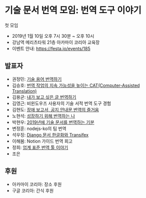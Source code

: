 기술 문서 번역 모임: 번역 도구 이야기
=====================================

첫 모임

  * 2019년 1월 10일 오후 7시 30분 ~ 오후 10시
  * 강남역 메리츠타워 21층 아카마이 코리아 교육장
  * 이벤트 안내: <https://festa.io/events/185>


## 발표자
 
  * 권정민: [기술 용어 번역하기](https://docs.google.com/presentation/d/1rZhs3n5K6OS8XLlIYLhdMIkHdFO4_0PzsMlspOK4Pvc)
  * 김승호: [번역 작업의 지속 가능성을 높이는 CAT(Computer-Assisted Translation)](https://github.com/lqez/TTCON/blob/master/201901/contents/ttcon-201901-kimseungho.pdf)
  * 김용균: [내가 보고 싶은 글 번역하기](https://www.youtube.com/watch?v=z7IaVmxIxTM)
  * 김영근: 비윈도우즈 사용자의 기술 서적 번역 도구 경험
  * 김현도: [장애 보고서, 공지 안내문 번역의 즐거움](https://github.com/lqez/TTCON/blob/master/201901/contents/ttcon-201901-kimhyundo.pdf)
  * 노현석: [성장하기 위해 번역하는 나](https://speakerdeck.com/pluu/seongjanghagi-wihae-beonyeoghaneun-na)
  * 박현우: [2019년에 기술 문서를 번역하는 기분](https://github.com/lqez/TTCON/blob/master/201901/contents/ttcon-201901-parkhyunwoo.pdf)
  * 변정훈: nodejs-ko의 팀 번역
  * 석우징: [Django 문서 한글화와 Transifex](https://1drv.ms/p/s!An2A3CAdfoIAkSD-CKJeYiku9cOg?fbclid=IwAR1pcsw7cBHKYMW0u699Nri0CCVh5BLvsSQV0sm-gJn6TAIjzIkVcj3FW7M)
  * 이해봄: Notion 가이드 번역 회고
  * 정희: [업계 표준 번역 툴 이야기](https://docs.google.com/presentation/d/1y79rvgIrkPRVjXX56I6j9TcTWd2eVru2lyOKRTfjrXk)
  * 조은


## 후원

  * 아카마이 코리아: 장소 후원
  * 구글 코리아: 간식 후원

